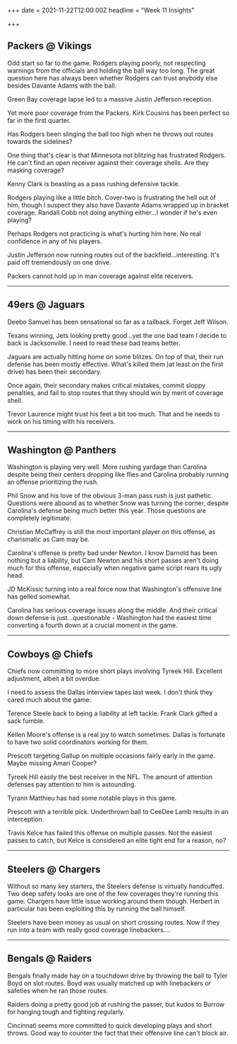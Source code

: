 +++
date = 2021-11-22T12:00:00Z
headline = "Week 11 Insights"

+++
## Packers @ Vikings

Odd start so far to the game. Rodgers playing poorly, not respecting warnings from the officials and holding the ball way too long. The great question here has always been whether Rodgers can trust anybody else besides Davante Adams with the ball.

Green Bay coverage lapse led to a massive Justin Jefferson reception.

Yet more poor coverage from the Packers. Kirk Cousins has been perfect so far in the first quarter.

Has Rodgers been slinging the ball too high when he throws out routes towards the sidelines?

One thing that's clear is that Minnesota not blitzing has frustrated Rodgers. He can't find an open receiver against their coverage shells. Are they masking coverage?

Kenny Clark is beasting as a pass rushing defensive tackle.

Rodgers playing like a little bitch. Cover-two is frustrating the hell out of him, though I suspect they also have Davante Adams wrapped up in bracket coverage. Randall Cobb not doing anything either...I wonder if he's even playing?

Perhaps Rodgers not practicing is what's hurting him here. No real confidence in any of his players.

Justin Jefferson now running routes out of the backfield...interesting. It's paid off tremendously on one drive.

Packers cannot hold up in man coverage against elite receivers.

***

## 49ers @ Jaguars

Deebo Samuel has been sensational so far as a tailback. Forget Jeff Wilson.

Texans winning, Jets looking pretty good...yet the one bad team I decide to back is Jacksonville. I need to read these bad teams better.

Jaguars are actually hitting home on some blitzes. On top of that, their run defense has been mostly effective. What's killed them )at least on the first drive) has been their secondary.

Once again, their secondary makes critical mistakes, commit sloppy penalties, and fail to stop routes that they should win by merit of coverage shell.

Trevor Laurence might trust his feet a bit too much. That and he needs to work on his timing with his receivers.

***

## Washington @ Panthers

Washington is playing very well. More rushing yardage than Carolina despite being their centers dropping like flies and Carolina probably running an offense prioritizing the rush.

Phil Snow and his love of the obvious 3-man pass rush is just pathetic. Questions were abound as to whether Snow was turning the corner, despite Carolina's defense being much better this year. Those questions are completely legitimate.

Christian McCaffrey is still the most important player on this offense, as charismatic as Cam may be.

Carolina's offense is pretty bad under Newton. I know Darnold has been nothing but a liability, but Cam Newton and his short passes aren't doing much for this offense, especially when negative game script rears its ugly head.

JD McKissic turning into a real force now that Washington's offensive line has gelled somewhat.

Carolina has serious coverage issues along the middle. And their critical down defense is just...questionable - Washington had the easiest time converting a fourth down at a crucial moment in the game.

***

## Cowboys @ Chiefs

Chiefs now committing to more short plays involving Tyreek Hill. Excellent adjustment, albeit a bit overdue.

I need to assess the Dallas interview tapes last week. I don't think they cared much about the game.

Terence Steele back to being a liability at left tackle. Frank Clark gifted a sack fumble.

Kellen Moore's offense is a real joy to watch sometimes. Dallas is fortunate to have two solid coordinators working for them.

Prescott targeting Gallup on multiple occasions fairly early in the game. Maybe missing Amari Cooper?

Tyreek Hill easily the best receiver in the NFL. The amount of attention defenses pay attention to him is astounding.

Tyrann Matthieu has had some notable plays in this game.

Prescott with a terrible pick. Underthrown ball to CeeDee Lamb results in an interception.

Travis Kelce has failed this offense on multiple passes. Not the easiest passes to catch, but Kelce is considered an elite tight end for a reason, no?

***

## Steelers @ Chargers

Without so many key starters, the Steelers defense is virtually handcuffed. Two deep safety looks are one of the few coverages they're running this game. Chargers have little issue working around them though. Herbert in particular has been exploiting this by running the ball himself.

Steelers have been money as usual on short crossing routes. Now if they run into a team with really good coverage linebackers....

***

## Bengals @ Raiders

Bengals finally made hay on a touchdown drive by throwing the ball to Tyler Boyd on slot routes. Boyd was usually matched up with linebackers or safeties when he ran those routes.

Raiders doing a pretty good job at rushing the passer, but kudos to Burrow for hanging tough and fighting regularly.

Cincinnati seems more committed to quick developing plays and short throws. Good way to counter the fact that their offensive line can't block air.